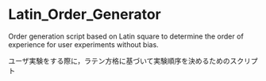 #  Latin_Order_Generator

Order generation script based on Latin square to determine the order of experience for user experiments without bias.

ユーザ実験をする際に，ラテン方格に基づいて実験順序を決めるためのスクリプト